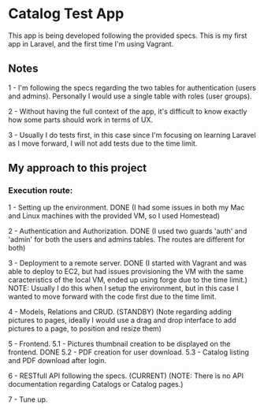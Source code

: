 # Catalog Test App

This app is being developed following the provided specs.
This is my first app in Laravel, and the first time I'm using Vagrant.

## Notes

1 - I'm following the specs regarding the two tables for authentication (users and admins).
Personally I would use a single table with roles (user groups).

2 - Without having the full context of the app, it's difficult to know exactly how some parts should work in terms of UX.

3 - Usually I do tests first, in this case since I'm focusing on learning Laravel as I move forward, I will not add tests due to the time limit.



## My approach to this project

### Execution route:

1 - Setting up the environment. DONE
    (I had some issues in both my Mac and Linux machines with the provided VM, so I used Homestead)

2 - Authentication and Authorization. DONE
    (I used two guards 'auth' and 'admin' for both the users and admins tables. The routes are different for both)

3 - Deployment to a remote server. DONE
    (I started with Vagrant and was able to deploy to EC2, but had issues provisioning the VM with the same caracteristics of the local VM, ended up using forge due to the time limit.)
    NOTE: Usually I do this when I setup the environment, but in this case I wanted to move forward with the code first due to the time limit.   

4 - Models, Relations and CRUD. (STANDBY)
    (Note regarding adding pictures to pages, ideally I would use a drag and drop interface to add pictures to a page, to position and resize them)

5 - Frontend.
5.1 - Pictures thumbnail creation to be displayed on the frontend. DONE
5.2 - PDF creation for user download.
5.3 - Catalog listing and PDF download after login.

6 - RESTfull API following the specs. (CURRENT)
    (NOTE: There is no API documentation regarding Catalogs or Catalog pages.)  

7 - Tune up.
